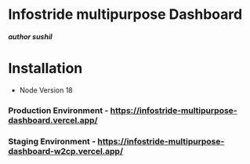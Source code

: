 # Infostride multipurpose Dashboard
##### author sushil
# Installation
 - Node Version 18

 ### Production Environment - https://infostride-multipurpose-dashboard.vercel.app/ 
 ### Staging Environment - https://infostride-multipurpose-dashboard-w2cp.vercel.app/ 